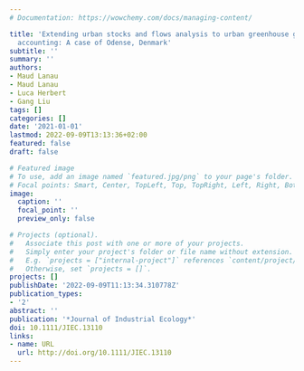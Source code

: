 ```yaml
---
# Documentation: https://wowchemy.com/docs/managing-content/

title: 'Extending urban stocks and flows analysis to urban greenhouse gas emission
  accounting: A case of Odense, Denmark'
subtitle: ''
summary: ''
authors:
- Maud Lanau
- Maud Lanau
- Luca Herbert
- Gang Liu
tags: []
categories: []
date: '2021-01-01'
lastmod: 2022-09-09T13:13:36+02:00
featured: false
draft: false

# Featured image
# To use, add an image named `featured.jpg/png` to your page's folder.
# Focal points: Smart, Center, TopLeft, Top, TopRight, Left, Right, BottomLeft, Bottom, BottomRight.
image:
  caption: ''
  focal_point: ''
  preview_only: false

# Projects (optional).
#   Associate this post with one or more of your projects.
#   Simply enter your project's folder or file name without extension.
#   E.g. `projects = ["internal-project"]` references `content/project/deep-learning/index.md`.
#   Otherwise, set `projects = []`.
projects: []
publishDate: '2022-09-09T11:13:34.310778Z'
publication_types:
- '2'
abstract: ''
publication: '*Journal of Industrial Ecology*'
doi: 10.1111/JIEC.13110
links:
- name: URL
  url: http://doi.org/10.1111/JIEC.13110
---
```

